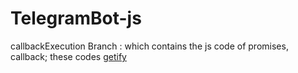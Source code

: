 # TelegramBot-js
callbackExecution Branch : which contains the js code of promises, callback; these codes [getify](https://github.com/getify/You-Dont-Know-JS)
